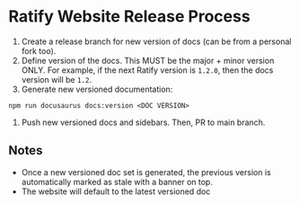 # Ratify Website Release Process

1. Create a release branch for new version of docs (can be from a personal fork too).
1. Define version of the docs. This MUST be the major + minor version ONLY. For example, if the next Ratify version is `1.2.0`, then the docs version will be `1.2`.
1. Generate new versioned documentation:
```shell
npm run docusaurus docs:version <DOC VERSION>
```
1. Push new versioned docs and sidebars. Then, PR to main branch.

## Notes
- Once a new versioned doc set is generated, the previous version is automatically marked as stale with a banner on top.
- The website will default to the latest versioned doc